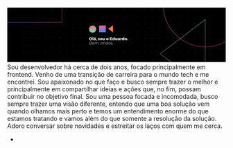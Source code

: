 ![alt text](image.png)
Sou desenvolvedor há cerca de dois anos, focado principalmente em frontend. Venho de uma transição de carreira para o mundo tech e me encontrei. Sou apaixonado no que faço e busco sempre trazer o melhor e principalmente em compartilhar ideias e ações que, no fim, possam contribuir no objetivo final. Sou uma pessoa focada e incomodada, busco sempre trazer uma visão diferente, entendo que uma boa solução vem quando olhamos mais perto e temos um entendimento enorme do que estamos tratando e vamos além do que somente a resolução da solução. Adoro conversar sobre novidades e estreitar os laços com quem me cerca.

- 
<!--
**eueduardosou/eueduardosou** is a ✨ _special_ ✨ repository because its `README.md` (this file) appears on your GitHub profile.

Here are some ideas to get you started:

- 🔭 I’m currently working on ...
- 🌱 I’m currently learning ...
- 👯 I’m looking to collaborate on ...
- 🤔 I’m looking for help with ...
- 💬 Ask me about ...
- 📫 How to reach me: ...
- 😄 Pronouns: ...
- ⚡ Fun fact: ...
-->
